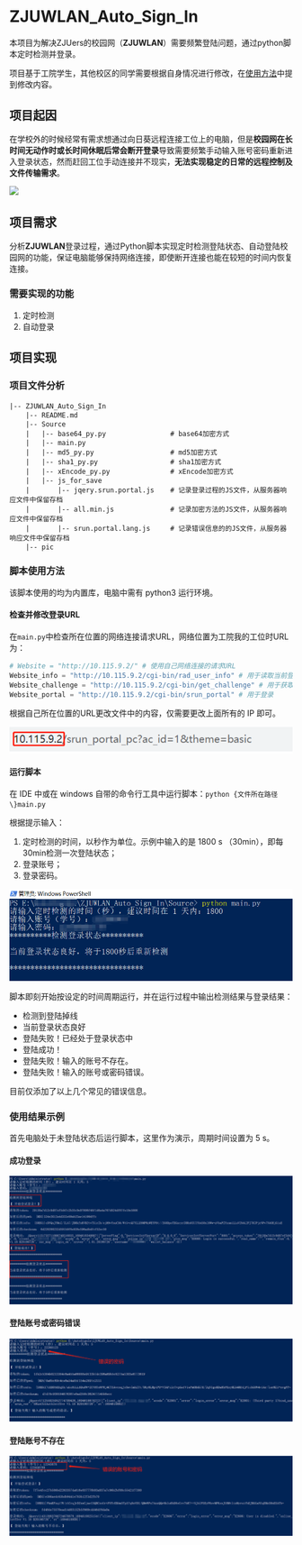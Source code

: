 # ZJUWLAN_Auto_Sign_In
本项目为解决ZJUers的校园网（**ZJUWLAN**）需要频繁登陆问题，通过python脚本定时检测并登录。

项目基于工院学生，其他校区的同学需要根据自身情况进行修改，在[使用方法](#脚本使用方法)中提到修改内容。



## 项目起因

​		在学校外的时候经常有需求想通过向日葵远程连接工位上的电脑，但是**校园网在长时间无动作时或长时间休眠后常会断开登录**导致需要频繁手动输入账号密码重新进入登录状态，然而赶回工位手动连接并不现实，**无法实现稳定的日常的远程控制及文件传输需求**。

![](https://github.com/Franch-Toast/ZJUWLAN_Auto_Sign_In/blob/main/pic/1.png)

## 项目需求

​		分析**ZJUWLAN**登录过程，通过Python脚本实现定时检测登陆状态、自动登陆校园网的功能，保证电脑能够保持网络连接，即使断开连接也能在较短的时间内恢复连接。



### 需要实现的功能

1. 定时检测
2. 自动登录



## 项目实现

### 项目文件分析

```
|-- ZJUWLAN_Auto_Sign_In
    |-- README.md
    |-- Source
    |   |-- base64_py.py				# base64加密方式
    |   |-- main.py      				
    |   |-- md5_py.py					# md5加密方式
    |   |-- sha1_py.py					# sha1加密方式	
    |   |-- xEncode_py.py				# xEncode加密方式
    |   |-- js_for_save
    |       |-- jqery.srun.portal.js    # 记录登录过程的JS文件，从服务器响应文件中保留存档
    |       |-- all.min.js    			# 记录加密方法的JS文件，从服务器响应文件中保留存档
    |       |-- srun.portal.lang.js     # 记录错误信息的的JS文件，从服务器响应文件中保留存档
    |-- pic
```



### 脚本使用方法

该脚本使用的均为内置库，电脑中需有 python3 运行环境。

#### 检查并修改登录URL

在`main.py`中检查所在位置的网络连接请求URL，网络位置为工院我的工位时URL为：

```python
# Website = "http://10.115.9.2/" # 使用自己网络连接的请求URL
Website_info = "http://10.115.9.2/cgi-bin/rad_user_info" # 用于读取当前登录的信息
Website_challenge = "http://10.115.9.2/cgi-bin/get_challenge" # 用于获取token
Website_portal = "http://10.115.9.2/cgi-bin/srun_portal" # 用于登录
```

根据自己所在位置的URL更改文件中的内容，仅需要更改上面所有的 IP 即可。

![](https://github.com/Franch-Toast/ZJUWLAN_Auto_Sign_In/blob/main/pic/2.png)

#### 运行脚本

在 IDE 中或在 windows 自带的命令行工具中运行脚本：`python {文件所在路径\}main.py`

根据提示输入：

1. 定时检测的时间，以秒作为单位。示例中输入的是 1800 s （30min），即每30min检测一次登陆状态；
2. 登录账号；
3. 登录密码。

![](https://github.com/Franch-Toast/ZJUWLAN_Auto_Sign_In/blob/main/pic/3.png)



脚本即刻开始按设定的时间周期运行，并在运行过程中输出检测结果与登录结果：

- 检测到登陆掉线
- 当前登录状态良好
- 登陆失败！已经处于登录状态中
- 登陆成功！
- 登陆失败！输入的账号不存在。
- 登陆失败！输入的账号或密码错误。

目前仅添加了以上几个常见的错误信息。



### 使用结果示例

首先电脑处于未登陆状态后运行脚本，这里作为演示，周期时间设置为 5 s。

#### 成功登录

![](https://github.com/Franch-Toast/ZJUWLAN_Auto_Sign_In/blob/main/pic/4.png)

#### 登陆账号或密码错误

![](https://github.com/Franch-Toast/ZJUWLAN_Auto_Sign_In/blob/main/pic/5.png)

#### 登陆账号不存在

![](https://github.com/Franch-Toast/ZJUWLAN_Auto_Sign_In/blob/main/pic/6.png)




